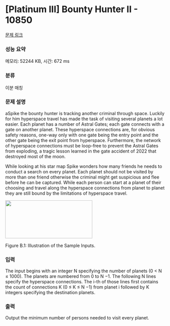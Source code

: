 # [Platinum III] Bounty Hunter II - 10850 

[문제 링크](https://www.acmicpc.net/problem/10850) 

### 성능 요약

메모리: 52244 KB, 시간: 672 ms

### 분류

이분 매칭

### 문제 설명

<p>aSpike the bounty hunter is tracking another criminal through space. Luckily for him hyperspace travel has made the task of visiting several planets a lot easier. Each planet has a number of Astral Gates; each gate connects with a gate on another planet. These hyperspace connections are, for obvious safety reasons, one-way only with one gate being the entry point and the other gate being the exit point from hyperspace. Furthermore, the network of hyperspace connections must be loop-free to prevent the Astral Gates from exploding, a tragic lesson learned in the gate accident of 2022 that destroyed most of the moon.</p>

<p>While looking at his star map Spike wonders how many friends he needs to conduct a search on every planet. Each planet should not be visited by more than one friend otherwise the criminal might get suspicious and flee before he can be captured. While each person can start at a planet of their choosing and travel along the hyperspace connections from planet to planet they are still bound by the limitations of hyperspace travel.</p>

<p><img alt="" src="https://onlinejudgeimages.s3-ap-northeast-1.amazonaws.com/problem/10850/1.png" style="height:120px; width:275px"></p>

<p>Figure B.1: Illustration of the Sample Inputs.</p>

### 입력 

 <p>The input begins with an integer N specifying the number of planets (0 < N ≤ 1000). The planets are numbered from 0 to N −1. The following N lines specify the hyperspace connections. The i-th of those lines first contains the count of connections K (0 ≤ K ≤ N −1) from planet i followed by K integers specifying the destination planets.</p>

### 출력 

 <p>Output the minimum number of persons needed to visit every planet.</p>

